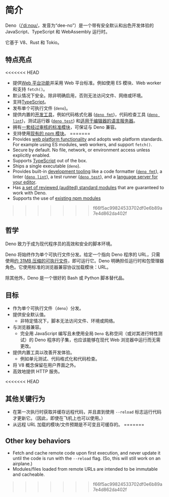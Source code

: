 # 简介

Deno（[/ˈdiːnoʊ/](http://ipa-reader.xyz/?text=%CB%88di%CB%90no%CA%8A)，发音为“dee-no”）是一个带有安全默认和出色开发体验的
JavaScript、TypeScript 和 WebAssembly 运行时。

它基于 V8、Rust 和 Tokio。

## 特点亮点

<<<<<<< HEAD
- 提供[Web 平台功能](./runtime/web_platform_apis.md)并采用 Web
  平台标准。例如使用 ES 模块、Web worker 和支持 `fetch()`。
- 默认情况下安全。除非明确启用，否则无法访问文件、网络或环境。
- 支持[TypeScript](./advanced/typescript.md)。
- 发布单个可执行文件 (`deno`)。
- 提供内置的[开发工具](./tools.md)，例如代码格式化器
  ([`deno fmt`](./tools/formatter.md))，代码检查工具
  ([`deno lint`](./tools/linter.md))，测试运行器
  ([`deno test`](./basics/testing.md))
  和[适用于编辑器的语言服务器](./getting_started/setup_your_environment.md#using-an-editoride)。
- 拥有[一套经过审核的标准模块](https://deno.land/std@$STD_VERSION)，可保证与
  Deno 兼容。
- 支持使用[现有的 npm 模块](./node.md)。
=======
- Provides [web platform functionality](./runtime/web_platform_apis.md) and
  adopts web platform standards. For example using ES modules, web workers, and
  support `fetch()`.
- Secure by default. No file, network, or environment access unless explicitly
  enabled.
- Supports [TypeScript](./advanced/typescript.md) out of the box.
- Ships a single executable (`deno`).
- Provides built-in [development tooling](./tools.md) like a code formatter
  ([`deno fmt`](./tools/formatter.md)), a linter
  ([`deno lint`](./tools/linter.md)), a test runner
  ([`deno test`](./basics/testing.md)), and a
  [language server for your editor](./getting_started/setup_your_environment.md#using-an-editoride).
- Has
  [a set of reviewed (audited) standard modules](https://deno.land/std@$STD_VERSION)
  that are guaranteed to work with Deno.
- Supports the use of [existing npm modules](./node.md)
>>>>>>> f66f5ac99824533702df0e6b89a7e4d862da402f

## 哲学

Deno 致力于成为现代程序员的高效和安全的脚本环境。

Deno 将始终作为单个可执行文件分发。给定一个指向 Deno 程序的
URL，只需使用[约 31MB 压缩的可执行文件](https://github.com/denoland/deno/releases)，即可运行它。Deno
明确担任运行时和包管理器角色。它使用标准的浏览器兼容协议加载模块：URL。

除其他外，Deno 是一个很好的 Bash 或 Python 脚本替代品。

## 目标

- 作为单个可执行文件（`deno`）分发。
- 提供安全默认值。
  - 非特定情况下，脚本无法访问文件、环境或网络。
- 与浏览器兼容。
  - 完全用 JavaScript 编写且未使用全局 `Deno` 名称空间（或对其进行特性测试）的
    Deno 程序的子集，也应该能够在现代 Web 浏览器中运行而无需更改。
- 提供内置工具以改善开发体验。
  - 例如单元测试、代码格式化和代码检查。
- 将 V8 概念保留在用户界面之外。
- 高效地提供 HTTP 服务。

<<<<<<< HEAD
## 其他关键行为

- 在第一次执行时获取并缓存远程代码，并且直到使用 `--reload`
  标志运行代码才更新它。（因此，即使在飞机上也可以使用。）
- 从远程 URL 加载的模块/文件预期是不可变且可缓存的。
=======
## Other key behaviors

- Fetch and cache remote code upon first execution, and never update it until
  the code is run with the `--reload` flag. (So, this will still work on an
  airplane.)
- Modules/files loaded from remote URLs are intended to be immutable and
  cacheable.
>>>>>>> f66f5ac99824533702df0e6b89a7e4d862da402f
